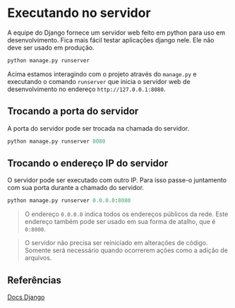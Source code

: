 # Executando no servidor
  
A equipe do Django fornece um servidor web feito em python para uso em desenvolvimento. Fica mais fácil testar aplicações django nele. Ele não deve ser usado em produção.
  
```py
python manage.py runserver
```
  
Acima estamos interagindo com o projeto através do `manage.py` e executando o comando `runserver` que inicia o servidor web de desenvolvimento no endereço `http://127.0.0.1:8080`.
  
## Trocando a porta do servidor
  
A porta do servidor pode ser trocada na chamada do servidor.
  
```py
python manage.py runserver 8080
```
  
## Trocando o endereço IP do servidor
  
O servidor pode ser executado com outro IP. Para isso passe-o juntamento com sua porta durante a chamado do servidor.
  
```py
python manage.py runserver 0.0.0.0:8080
```
  
> O endereço `0.0.0.0` indica todos os endereços públicos da rede. Este endereço também pode ser usado em sua forma de atalho, que é `0:8000`.
  
> O servidor não precisa ser reiniciado em alterações de código. Somente será necessário quando ocorrerem ações como a adição de arquivos.
  
## Referências
  
[Docs Django](https://docs.djangoproject.com/pt-br/2.0/intro/tutorial01/)  